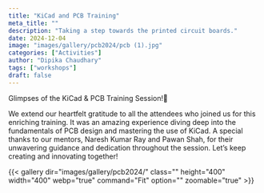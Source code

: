 ```yaml
---
title: "KiCad and PCB Training"
meta_title: ""
description: "Taking a step towards the printed circuit boards."
date: 2024-12-04
image: "images/gallery/pcb2024/pcb (1).jpg"
categories: ["Activities"]
author: "Dipika Chaudhary"
tags: ["workshops"]
draft: false
---
```


Glimpses of the KiCad & PCB Training Session!🌟

We extend our heartfelt gratitude to all the attendees who joined us for this enriching training. It was an amazing experience diving deep into the fundamentals of PCB design and mastering the use of KiCad.
A special thanks to our mentors, Naresh Kumar Ray and Pawan Shah, for their unwavering guidance and dedication throughout the session.
Let’s keep creating and innovating together!

{{< gallery dir="images/gallery/pcb2024/" class="" height="400" width="400" webp="true" command="Fit" option="" zoomable="true" >}}

